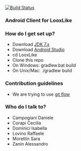 [![Build Status](https://travis-ci.org/dcampogiani/LooxLikeClient.svg?branch=test)](https://travis-ci.org/dcampogiani/LooxLikeClient)

### Android Client for LooxLike ###


### How do I get set up? ###

* Download [JDK 7.x](http://www.oracle.com/technetwork/java/javase/downloads/jdk7-downloads-1880260.html)
* Download [Android Studio](https://developer.android.com/sdk/index.html)
* cd LooxLike
* Clone this repo
* On Windows: gradlew.bat build
* On Unix/Mac: ./gradlew build

### Contribution guidelines ###

* We are trying to use [git flow](http://nvie.com/posts/a-successful-git-branching-model/)

### Who do I talk to? ###

* Campogiani Daniele
* Corapi Cecilia
* Dominici Isabella
* Lovino Raffaele
* Morettin Sara
* Zanin Alessandro
